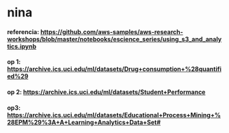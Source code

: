 # nina

#### referencia: https://github.com/aws-samples/aws-research-workshops/blob/master/notebooks/escience_series/using_s3_and_analytics.ipynb


#### op 1: https://archive.ics.uci.edu/ml/datasets/Drug+consumption+%28quantified%29
#### op 2: https://archive.ics.uci.edu/ml/datasets/Student+Performance
#### op3: https://archive.ics.uci.edu/ml/datasets/Educational+Process+Mining+%28EPM%29%3A+A+Learning+Analytics+Data+Set#
